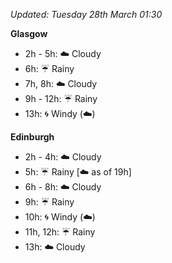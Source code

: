 *Updated: Tuesday 28th March 01:30*

**Glasgow**

* 2h - 5h: :cloud: Cloudy
* 6h: :umbrella: Rainy
* 7h, 8h: :cloud: Cloudy
* 9h - 12h: :umbrella: Rainy
* 13h: :cyclone: Windy (:cloud:)

**Edinburgh**

* 2h - 4h: :cloud: Cloudy
* 5h: :umbrella: Rainy [:cloud: as of 19h]
* 6h - 8h: :cloud: Cloudy
* 9h: :umbrella: Rainy
* 10h: :cyclone: Windy (:cloud:)
* 11h, 12h: :umbrella: Rainy
* 13h: :cloud: Cloudy
